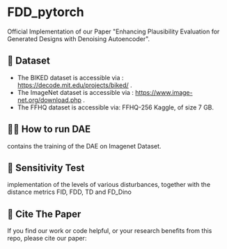 # FDD_pytorch
Official Implementation of our Paper "Enhancing Plausibility Evaluation for Generated Designs with Denoising Autoencoder".
## :file_folder: Dataset
- The BIKED dataset is accessible via : https://decode.mit.edu/projects/biked/ . 
- The ImageNet dataset is accessible via : https://www.image-net.org/download.php .
- The FFHQ dataset is accessible via: FFHQ-256 Kaggle, of size 7 GB.
## :technologist: How to run DAE
contains the training of the DAE on Imagenet Dataset.
## :test_tube: Sensitivity Test
implementation of the levels of various disturbances, together with the distance metrics FID, FDD, TD and FD_Dino

## :link: Cite The Paper
If you find our work or code helpful, or your research benefits from this repo, please cite our paper:

  
